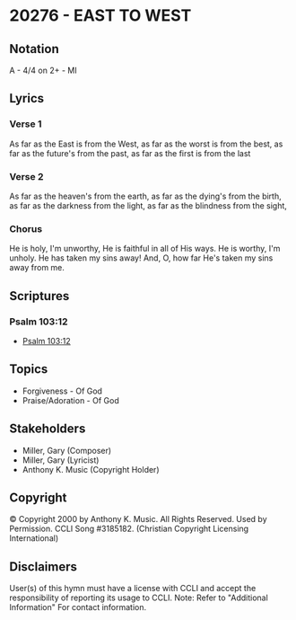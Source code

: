 # 20276 - EAST TO WEST

## Notation

A - 4/4 on 2+ - MI

## Lyrics

### Verse 1

As far as the East is from the West, as far as the worst is from the best, as far as the future's from the past, as far as the first is from the last

### Verse 2

As far as the heaven's from the earth, as far as the dying's from the birth, as far as the darkness from the light, as far as the blindness from the sight,

### Chorus

He is holy, I'm unworthy, He is faithful in all of His ways. He is worthy, I'm unholy. He has taken my sins away! And, O, how far He's taken my sins away from me.


## Scriptures

### Psalm 103:12

- [Psalm 103:12](https://www.biblegateway.com/passage/?search=Psalm%20103%3A12)


## Topics

- Forgiveness - Of God
- Praise/Adoration - Of God

## Stakeholders

- Miller, Gary (Composer)
- Miller, Gary (Lyricist)
- Anthony K. Music (Copyright Holder)

## Copyright

© Copyright 2000 by Anthony K. Music.  All Rights Reserved. Used by Permission. CCLI Song #3185182.
(Christian Copyright Licensing International)

## Disclaimers

User(s) of this hymn must have a license with CCLI and accept the responsibility of reporting its usage to CCLI.
Note: Refer to "Additional Information" For contact information.

